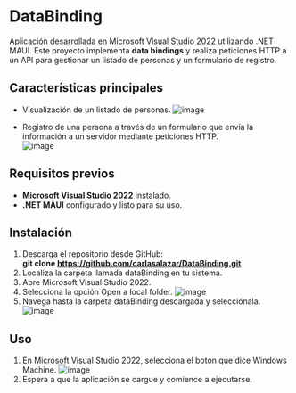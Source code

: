 # DataBinding  

Aplicación desarrollada en Microsoft Visual Studio 2022 utilizando .NET MAUI. Este proyecto implementa **data bindings** y realiza peticiones HTTP a un API para gestionar un listado de personas y un formulario de registro.  

## Características principales  
- Visualización de un listado de personas.
  ![image](https://github.com/user-attachments/assets/8f9ca769-6dbb-4389-9c60-4b3d2452ca8d)

- Registro de una persona a través de un formulario que envía la información a un servidor mediante peticiones HTTP.  
![image](https://github.com/user-attachments/assets/a7fc016c-d5cd-4943-b050-b7d4c24351ce)


## Requisitos previos  
- **Microsoft Visual Studio 2022** instalado.  
- **.NET MAUI** configurado y listo para su uso.  

## Instalación  
1. Descarga el repositorio desde GitHub:  
   **git clone https://github.com/carlasalazar/DataBinding.git**  
2. Localiza la carpeta llamada dataBinding en tu sistema.
3. Abre Microsoft Visual Studio 2022.
4. Selecciona la opción Open a local folder.
  ![image](https://github.com/user-attachments/assets/5bf1b358-348a-4099-9480-3257cdb5be2c)
5. Navega hasta la carpeta dataBinding descargada y selecciónala.
![image](https://github.com/user-attachments/assets/e6cd5483-08a0-4976-b4b1-b0fa9b353c21)

## Uso
1. En Microsoft Visual Studio 2022, selecciona el botón que dice Windows Machine.
  ![image](https://github.com/user-attachments/assets/af57e513-4cc4-4bbe-a46f-633d7a53b36d)
2. Espera a que la aplicación se cargue y comience a ejecutarse.
